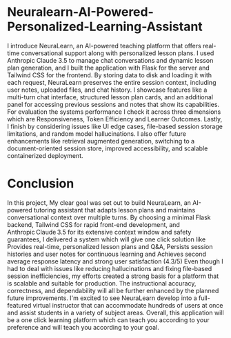 # Neuralearn-AI-Powered-Personalized-Learning-Assistant

I introduce NeuraLearn, an AI-powered teaching platform that offers real-time 
conversational support along with personalized lesson plans. I used Anthropic Claude 3.5 to 
manage chat conversations and dynamic lesson plan generation, and I built the application with 
Flask for the server and Tailwind CSS for the frontend. By storing data to disk and loading it 
with each request, NeuraLearn preserves the entire session context, including user notes, 
uploaded files, and chat history. I showcase features like a multi-turn chat interface, structured 
lesson plan cards, and an additional panel for accessing previous sessions and notes that show its 
capabilities. For evaluation the systems performance I check it across three dimensions which are 
Responsiveness, Token Efficiency and Learner Outcomes. Lastly, I finish by considering 
issues like UI edge cases, file-based session storage limitations, and random model 
hallucinations. I also offer future enhancements like retrieval augmented generation, switching to 
a document-oriented session store, improved accessibility, and scalable containerized 
deployment.

# Conclusion 
In this project, My clear goal was set out to build NeuraLearn, an AI-powered tutoring assistant 
that adapts lesson plans and maintains conversational context over multiple turns. By choosing a 
minimal Flask backend, Tailwind CSS for rapid front-end development, and 
Anthropic Claude 3.5 for its extensive context window and safety guarantees, I delivered a 
system which will give one click solution like Provides real-time, personalized lesson plans and 
Q&A, Persists session histories and user notes for continuous learning and Achieves second 
average response latency and strong user satisfaction (4.3/5) 
Even though I had to deal with issues like reducing hallucinations and fixing file-based session 
inefficiencies, my efforts created a strong basis for a platform that is scalable and suitable for 
production.  The instructional accuracy, correctness, and dependability will all be further 
enhanced by the planned future improvements.  I'm excited to see NeuraLearn develop into a 
full-featured virtual instructor that can accommodate hundreds of users at once and assist 
students in a variety of subject areas. Overall, this application will be a one click learning 
platform which can teach you according to your preference and will teach you according to your 
goal. 
